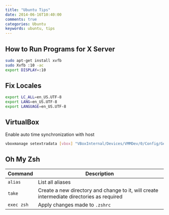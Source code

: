 ```yaml
---
title: "Ubuntu Tips"
date: 2014-06-16T10:40:00
comments: true
categories: Ubuntu
keywords: ubuntu, tips
---
```


## How to Run Programs for X Server
```bash
sudo apt-get install xvfb
sudo Xvfb :10 -ac
export DISPLAY=:10
```

## Fix Locales
```bash
export LC_ALL=en_US.UTF-8
export LANG=en_US.UTF-8
export LANGUAGE=en_US.UTF-8
```

## VirtualBox
Enable auto time synchronization with host

```bash
vboxmanage setextradata [vbox] "VBoxInternal/Devices/VMMDev/0/Config/GetHostTimeDisabled" "1"
```

## Oh My Zsh

| Command    | Description                                                                               |
| ---------- | ----------------------------------------------------------------------------------------- |
| `alias`    | List all aliases                                                                          |
| `take`     | Create a new directory and change to it, will create intermediate directories as required |
| `exec zsh` | Apply changes made to `.zshrc`                                                            |
